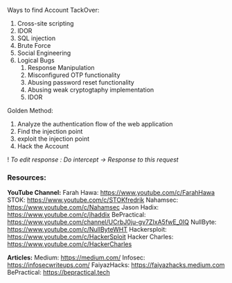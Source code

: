 Ways to find Account TackOver:
1. Cross-site scripting 
2. IDOR
3. SQL injection 
4. Brute Force
5. Social Engineering 
6. Logical Bugs
	1. Response Manipulation 
	2. Misconfigured OTP functionality
	3. Abusing password reset functionality
	4. Abusing weak cryptogtaphy implementation
	5. IDOR

Golden Method:
1. Analyze the authentication flow of the web application 
2. Find the injection point
3. exploit the injection point
4. Hack the Account

! *To edit response :* *Do intercept -> Response to this request*


### Resources:
**YouTube Channel:**
Farah Hawa: https://www.youtube.com/c/FarahHawa
STOK: https://www.youtube.com/c/STOKfredrik
Nahamsec: https://www.youtube.com/c/Nahamsec
Jason Hadix: https://www.youtube.com/c/jhaddix
BePractical: https://www.youtube.com/channel/UCrbJ0ju-gv7ZIxA5fwE_0IQ
NullByte: https://www.youtube.com/c/NullByteWHT
Hackersploit: https://www.youtube.com/c/HackerSploit
Hacker Charles: https://www.youtube.com/c/HackerCharles

  

**Articles:**
Medium: https://medium.com/
Infosec: https://infosecwriteups.com/
FaiyazHacks: https://faiyazhacks.medium.com
BePractical: https://bepractical.tech
